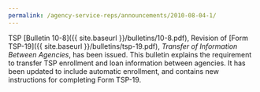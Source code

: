 ```yaml
---
permalink: /agency-service-reps/announcements/2010-08-04-1/
---
```


TSP [Bulletin 10-8]({{ site.baseurl }}/bulletins/10-8.pdf), Revision of [Form TSP-19]({{ site.baseurl }}/bulletins/tsp-19.pdf), _Transfer of Information Between Agencies_, has been issued. This bulletin explains the requirement to transfer TSP enrollment and loan information between agencies. It has been updated to include automatic enrollment, and contains new instructions for completing Form TSP-19.
